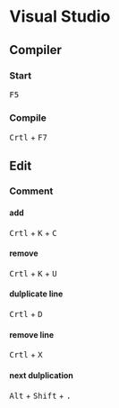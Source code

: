 # Visual Studio

## Compiler

### Start
<kbd>F5</kbd> 


### Compile
<kbd>Crtl</kbd> + <kbd>F7</kbd> 

## Edit

### Comment

#### add
<kbd>Crtl</kbd> + <kbd>K</kbd> + <kbd>C</kbd>

#### remove
<kbd>Crtl</kbd> + <kbd>K</kbd> + <kbd>U</kbd>

#### dulplicate line
<kbd>Crtl</kbd> + <kbd>D</kbd>

#### remove line
<kbd>Crtl</kbd> + <kbd>X</kbd>

#### next dulplication
<kbd>Alt</kbd> + <kbd>Shift</kbd> + <kbd>.</kbd>
